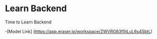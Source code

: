 # Learn Backend

Time to Learn Backend

-[Model Link] (https://app.eraser.io/workspace/ZWVRG63f5tLuL6s4SbtL)
